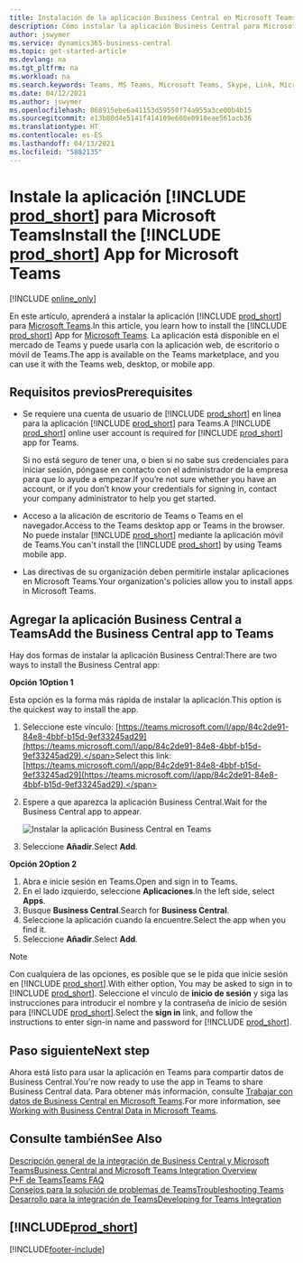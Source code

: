 ```yaml
---
title: Instalación de la aplicación Business Central en Microsoft Teams | Microsoft Docs
description: Cómo instalar la aplicación Business Central para Microsoft Teams.
author: jswymer
ms.service: dynamics365-business-central
ms.topic: get-started-article
ms.devlang: na
ms.tgt_pltfrm: na
ms.workload: na
ms.search.keywords: Teams, MS Teams, Microsoft Teams, Skype, Link, Microsoft 365, collaborate, collaboration, teamwork
ms.date: 04/12/2021
ms.author: jswymer
ms.openlocfilehash: 868915ebe6a41153d59550f74a955a3ce00b4b15
ms.sourcegitcommit: e13b80d4e5141f414109e660e0918eae561acb36
ms.translationtype: HT
ms.contentlocale: es-ES
ms.lasthandoff: 04/13/2021
ms.locfileid: "5882135"
---
```

# <a name="install-the-prod_short-app-for-microsoft-teams"></a><span data-ttu-id="18237-103">Instale la aplicación [!INCLUDE [prod_short](includes/prod_short.md)] para Microsoft Teams</span><span class="sxs-lookup"><span data-stu-id="18237-103">Install the [!INCLUDE [prod_short](includes/prod_short.md)] App for Microsoft Teams</span></span>

[!INCLUDE [online_only](includes/online_only.md)]

<span data-ttu-id="18237-104">En este artículo, aprenderá a instalar la aplicación [!INCLUDE [prod_short](includes/prod_short.md)] para [Microsoft Teams](https://www.microsoft.com/en-us/microsoft-365/microsoft-teams).</span><span class="sxs-lookup"><span data-stu-id="18237-104">In this article, you learn how to install the [!INCLUDE [prod_short](includes/prod_short.md)] App for [Microsoft Teams](https://www.microsoft.com/en-us/microsoft-365/microsoft-teams).</span></span> <span data-ttu-id="18237-105">La aplicación está disponible en el mercado de Teams y puede usarla con la aplicación web, de escritorio o móvil de Teams.</span><span class="sxs-lookup"><span data-stu-id="18237-105">The app is available on the Teams marketplace, and you can use it with the Teams web, desktop, or mobile app.</span></span>

## <a name="prerequisites"></a><span data-ttu-id="18237-106">Requisitos previos</span><span class="sxs-lookup"><span data-stu-id="18237-106">Prerequisites</span></span>

- <span data-ttu-id="18237-107">Se requiere una cuenta de usuario de [!INCLUDE [prod_short](includes/prod_short.md)] en línea para la aplicación [!INCLUDE [prod_short](includes/prod_short.md)] para Teams.</span><span class="sxs-lookup"><span data-stu-id="18237-107">A [!INCLUDE [prod_short](includes/prod_short.md)] online user account is required for [!INCLUDE [prod_short](includes/prod_short.md)] app for Teams.</span></span>

    <span data-ttu-id="18237-108">Si no está seguro de tener una, o bien si no sabe sus credenciales para iniciar sesión, póngase en contacto con el administrador de la empresa para que lo ayude a empezar.</span><span class="sxs-lookup"><span data-stu-id="18237-108">If you’re not sure whether you have an account, or if you don’t know your credentials for signing in, contact your company administrator to help you get started.</span></span>

- <span data-ttu-id="18237-109">Acceso a la alicación de escritorio de Teams o Teams en el navegador.</span><span class="sxs-lookup"><span data-stu-id="18237-109">Access to the Teams desktop app or Teams in the browser.</span></span> <span data-ttu-id="18237-110">No puede instalar [!INCLUDE [prod_short](includes/prod_short.md)] mediante la aplicación móvil de Teams.</span><span class="sxs-lookup"><span data-stu-id="18237-110">You can't install the [!INCLUDE [prod_short](includes/prod_short.md)] by using Teams mobile app.</span></span>

- <span data-ttu-id="18237-111">Las directivas de su organización deben permitirle instalar aplicaciones en Microsoft Teams.</span><span class="sxs-lookup"><span data-stu-id="18237-111">Your organization's policies allow you to install apps in Microsoft Teams.</span></span>

## <a name="add-the-business-central-app-to-teams"></a><span data-ttu-id="18237-112">Agregar la aplicación Business Central a Teams</span><span class="sxs-lookup"><span data-stu-id="18237-112">Add the Business Central app to Teams</span></span>

<span data-ttu-id="18237-113">Hay dos formas de instalar la aplicación Business Central:</span><span class="sxs-lookup"><span data-stu-id="18237-113">There are two ways to install the Business Central app:</span></span>

<span data-ttu-id="18237-114">**Opción 1**</span><span class="sxs-lookup"><span data-stu-id="18237-114">**Option 1**</span></span>

<span data-ttu-id="18237-115">Esta opción es la forma más rápida de instalar la aplicación.</span><span class="sxs-lookup"><span data-stu-id="18237-115">This option is the quickest way to install the app.</span></span>

1. <span data-ttu-id="18237-116">Seleccione este vínculo: [https://teams.microsoft.com/l/app/84c2de91-84e8-4bbf-b15d-9ef33245ad29](https://teams.microsoft.com/l/app/84c2de91-84e8-4bbf-b15d-9ef33245ad29).</span><span class="sxs-lookup"><span data-stu-id="18237-116">Select this link: [https://teams.microsoft.com/l/app/84c2de91-84e8-4bbf-b15d-9ef33245ad29](https://teams.microsoft.com/l/app/84c2de91-84e8-4bbf-b15d-9ef33245ad29).</span></span>

2. <span data-ttu-id="18237-117">Espere a que aparezca la aplicación Business Central.</span><span class="sxs-lookup"><span data-stu-id="18237-117">Wait for the Business Central app to appear.</span></span>

    ![Instalar la aplicación Business Central en Teams](media/teams-install-app.png)

3. <span data-ttu-id="18237-119">Seleccione **Añadir**.</span><span class="sxs-lookup"><span data-stu-id="18237-119">Select **Add**.</span></span>

<span data-ttu-id="18237-120">**Opción 2**</span><span class="sxs-lookup"><span data-stu-id="18237-120">**Option 2**</span></span>

1. <span data-ttu-id="18237-121">Abra e inicie sesión en Teams.</span><span class="sxs-lookup"><span data-stu-id="18237-121">Open and sign in to Teams.</span></span>
2. <span data-ttu-id="18237-122">En el lado izquierdo, seleccione **Aplicaciones**.</span><span class="sxs-lookup"><span data-stu-id="18237-122">In the left side, select **Apps**.</span></span>
3. <span data-ttu-id="18237-123">Busque **Business Central**.</span><span class="sxs-lookup"><span data-stu-id="18237-123">Search for **Business Central**.</span></span>
4. <span data-ttu-id="18237-124">Seleccione la aplicación cuando la encuentre.</span><span class="sxs-lookup"><span data-stu-id="18237-124">Select the app when you find it.</span></span>
5. <span data-ttu-id="18237-125">Seleccione **Añadir**.</span><span class="sxs-lookup"><span data-stu-id="18237-125">Select **Add**.</span></span>

> [!NOTE]
> <span data-ttu-id="18237-126">Con cualquiera de las opciones, es posible que se le pida que inicie sesión en [!INCLUDE [prod_short](includes/prod_short.md)].</span><span class="sxs-lookup"><span data-stu-id="18237-126">With either option, You may be asked to sign in to [!INCLUDE [prod_short](includes/prod_short.md)].</span></span> <span data-ttu-id="18237-127">Seleccione el vínculo de **inicio de sesión** y siga las instrucciones para introducir el nombre y la contraseña de inicio de sesión para [!INCLUDE [prod_short](includes/prod_short.md)].</span><span class="sxs-lookup"><span data-stu-id="18237-127">Select the **sign in** link, and follow the instructions to enter sign-in name and password for [!INCLUDE [prod_short](includes/prod_short.md)].</span></span>

## <a name="next-step"></a><span data-ttu-id="18237-128">Paso siguiente</span><span class="sxs-lookup"><span data-stu-id="18237-128">Next step</span></span>

<span data-ttu-id="18237-129">Ahora está listo para usar la aplicación en Teams para compartir datos de Business Central.</span><span class="sxs-lookup"><span data-stu-id="18237-129">You're now ready to use the app in Teams to share Business Central data.</span></span> <span data-ttu-id="18237-130">Para obtener más información, consulte [Trabajar con datos de Business Central en Microsoft Teams](across-working-with-teams.md).</span><span class="sxs-lookup"><span data-stu-id="18237-130">For more information, see [Working with Business Central Data in Microsoft Teams](across-working-with-teams.md).</span></span>

## <a name="see-also"></a><span data-ttu-id="18237-131">Consulte también</span><span class="sxs-lookup"><span data-stu-id="18237-131">See Also</span></span>

[<span data-ttu-id="18237-132">Descripción general de la integración de Business Central y Microsoft Teams</span><span class="sxs-lookup"><span data-stu-id="18237-132">Business Central and Microsoft Teams Integration Overview</span></span>](across-teams-overview.md)  
[<span data-ttu-id="18237-133">P+F de Teams</span><span class="sxs-lookup"><span data-stu-id="18237-133">Teams FAQ</span></span>](teams-faq.md)  
[<span data-ttu-id="18237-134">Consejos para la solución de problemas de Teams</span><span class="sxs-lookup"><span data-stu-id="18237-134">Troubleshooting Teams</span></span>](admin-teams-troubleshooting.md)  
[<span data-ttu-id="18237-135">Desarrollo para la integración de Teams</span><span class="sxs-lookup"><span data-stu-id="18237-135">Developing for Teams Integration</span></span>](/dynamics365/business-central/dev-itpro/developer/devenv-develop-for-teams)  

## [!INCLUDE[prod_short](includes/free_trial_md.md)]  


[!INCLUDE[footer-include](includes/footer-banner.md)]